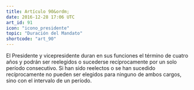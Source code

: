 ```yaml
---
title: Artículo 90&ordm;
date: 2016-12-28 17:06 UTC
art_id: 91
icon: "icono_presidente"
topic: "Duración del Mandato"
shortcode: "art_90"
---
```

El Presidente y vicepresidente duran en sus funciones el término de cuatro años y podrán ser reelegidos o sucederse recíprocamente por un solo período consecutivo. Si han sido reelectos o se han sucedido recíprocamente no pueden ser elegidos para ninguno de ambos cargos, sino con el intervalo de un período.
